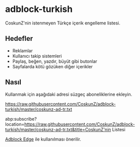 adblock-turkish
===============

CoskunZ'nin istenmeyen Türkçe içerik engelleme listesi.

Hedefler
----------

* Reklamlar
* Kullanıcı takip sistemleri
* Paylaş, beğen, yazdır, büyüt gibi butonlar
* Sayfalarda kötü gözüken diğer içerikler

Nasıl
----------

Kullanmak için aşağıdaki adresi süzgeç aboneliklerine ekleyin.

https://raw.githubusercontent.com/CoskunZ/adblock-turkish/master/coskunz-ad-tr.txt

abp:subscribe?location=https://raw.githubusercontent.com/CoskunZ/adblock-turkish/master/coskunz-ad-tr.txt&title=CoskunZ'nin Listesi



[Adblock Edge](https://addons.mozilla.org/en-US/firefox/addon/adblock-edge/) ile kullanılması önerilir.
